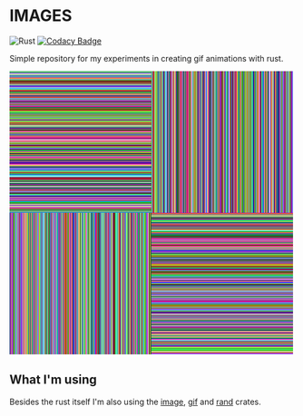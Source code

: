 # IMAGES

![Rust](https://github.com/REIS0/images/workflows/Rust/badge.svg?branch=master) [![Codacy Badge](https://app.codacy.com/project/badge/Grade/f2d64c8e57af413581933a19e0765689)](https://www.codacy.com/manual/REIS0/images?utm_source=github.com&amp;utm_medium=referral&amp;utm_content=REIS0/images&amp;utm_campaign=Badge_Grade)

Simple repository for my experiments in creating gif animations with rust.

![Example](examples/exemplo.gif)

## What I'm using

Besides the rust itself I'm also using the [image](https://lib.rs/crates/image), [gif](https://lib.rs/crates/gif) and [rand](https://lib.rs/crates/rand) crates.
